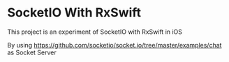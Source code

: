 # SocketIO With RxSwift
This project is an experiment of SocketIO with RxSwift in iOS 

By using https://github.com/socketio/socket.io/tree/master/examples/chat as Socket Server

